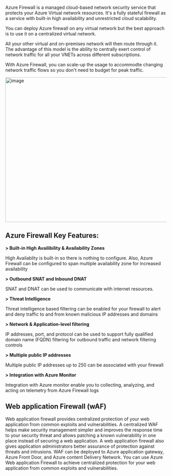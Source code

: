 Azure Firewall is a managed cloud-based network security service that protects your Azure Virtual network resources. It's a fully stateful firewall as a service with built-in high availability and unrestricted cloud scalability.

You can deploy Azure firewall on any virtual network but the best approach is to use it on a centralized virtual network.

All your other virtual and on-premises network will then route through it. The advantage of this model is the ability to centrally exert control of network traffic for all your VNETs across different subscriptions.

With Azure Firewall, you can scale-up the usage to accommodte changing network traffic flows so you don't need to budget for peak traffic.


<img width="860" height="451" alt="image" src="https://github.com/user-attachments/assets/dbea7fe0-bfdc-4085-b313-be9408fba271" />


## Azure Firewall Key Features:

**> Built-in High Availibility & Availability Zones**

High Availablity is built-in so there is nothing to configure. Also, Azure Firewall can be configured to span multiple availability zone for increased availability 


**> Outbound SNAT and Inbound DNAT**

SNAT and DNAT can be used to communicate with internet resources.


**> Threat Intelligence** 

Threat intelligence based filtering can be enabled for your firewall to alert and deny traffic to and from known malicious IP addresses and domains


**> Network & Application-level filtering**

IP addresses, port, and protocol can be used to support fully qualified domain name (FQDN) filtering for outbound traffic and network filtering controls

**> Multiple public IP addresses**

Multiple public IP addresses up to 250 can be associated with your firewall


**> Integration with Azure Monitor**

Integration with Azure monitor enable you to collecting, analyzing, and acting on telemetry from Azure Firewall logs


## Web application Firewall (wAF)

Web application firewall provides centralized protection of your web application from common exploits and vulnerabilities. A centralized WAF helps make security management simpler and improves the response time to your security threat and allows patching a known vulnerability in one place instead of securing a web application.
A web application firewall also gives application administrators better assurance of protection against threats and intrusions. 
WAF can be deployed to Azure application gateway, Azure Front Door, and Azure content Delivery Network. 
You can use Azure Web application Firewall to achieve centralized protection for your web application from common exploits and vulnerabilities.
